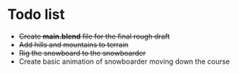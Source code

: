 # Todo list

+ ~~Create **main.blend** file for the final rough draft~~
+ ~~Add hills and mountains to terrain~~
+ ~~Rig the snowboard to the snowboarder~~
+ Create basic animation of snowboarder moving down the course
